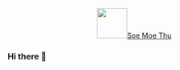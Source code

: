 <p align="center"><a href="https://soemoethu.pages.dev/" target="_blank"><img src="https://github.com/thafanseid/soemoethu/blob/main/public/logo.png" width="60" height="60">Soe Moe Thu</a> </p>

### Hi there 👋

<!--
**thafanseid/thafanseid** is a ✨ _special_ ✨ repository because its `README.md` (this file) appears on your GitHub profile.

Here are some ideas to get you started:

- 🔭 I’m currently working on ...
- 🌱 I’m currently learning ...
- 👯 I’m looking to collaborate on ...
- 🤔 I’m looking for help with ...
- 💬 Ask me about ...
- 📫 How to reach me: ...
- 😄 Pronouns: ...
- ⚡ Fun fact: ...
-->
